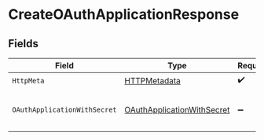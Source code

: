# CreateOAuthApplicationResponse


## Fields

| Field                                                                               | Type                                                                                | Required                                                                            | Description                                                                         |
| ----------------------------------------------------------------------------------- | ----------------------------------------------------------------------------------- | ----------------------------------------------------------------------------------- | ----------------------------------------------------------------------------------- |
| `HttpMeta`                                                                          | [HTTPMetadata](../../Models/Components/HTTPMetadata.md)                             | :heavy_check_mark:                                                                  | N/A                                                                                 |
| `OAuthApplicationWithSecret`                                                        | [OAuthApplicationWithSecret](../../Models/Components/OAuthApplicationWithSecret.md) | :heavy_minus_sign:                                                                  | An OAuth application with client secret                                             |